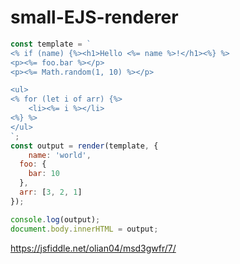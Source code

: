 # small-EJS-renderer

```js
const template = `
<% if (name) {%><h1>Hello <%= name %>!</h1><%} %>
<p><%= foo.bar %></p>
<p><%= Math.random(1, 10) %></p>

<ul>
<% for (let i of arr) {%>
	<li><%= i %></li>
<%} %>
</ul>
`;
const output = render(template, {
	name: 'world',
  foo: {
  	bar: 10
  },
  arr: [3, 2, 1]
});

console.log(output);
document.body.innerHTML = output;
```

https://jsfiddle.net/olian04/msd3gwfr/7/

